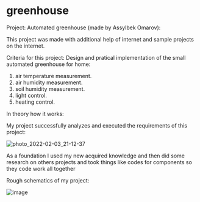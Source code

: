 # greenhouse

Project: Automated greenhouse (made by Assylbek Omarov):

This project was made with additional help of internet and sample projects on the internet.

Criteria for this project:
Design and pratical implementation of the small automated greenhouse for home:
1) air temperature measurement.
2) air humidity measurement.
3) soil humidity measurement.
4) light control.
5) heating control.

In theory how it works:


My project successfully analyzes and executed the requirements of this project:

![photo_2022-02-03_21-12-37](https://user-images.githubusercontent.com/90827811/152420467-b6ee71be-bcb8-48ec-97f3-02e7b08eea10.jpg)


As a foundation I used my new acquired knowledge and then did some research on others projects and took things like codes for components so they code work all together


Rough schematics of my project:

![image](https://user-images.githubusercontent.com/90827811/152422690-fb7ad1da-323b-444c-9883-c1c33aa929e5.png)

